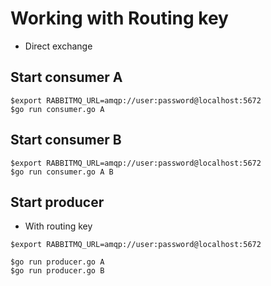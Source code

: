 # Working with Routing key
* Direct exchange

## Start consumer A
```
$export RABBITMQ_URL=amqp://user:password@localhost:5672
$go run consumer.go A
```

## Start consumer B
```
$export RABBITMQ_URL=amqp://user:password@localhost:5672
$go run consumer.go A B
```

## Start producer
* With routing key
```
$export RABBITMQ_URL=amqp://user:password@localhost:5672

$go run producer.go A
$go run producer.go B
```